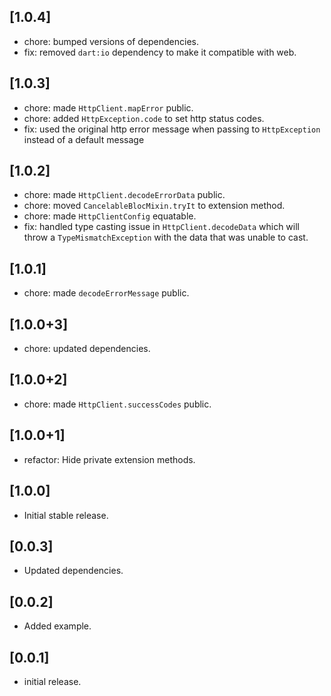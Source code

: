 ## [1.0.4]

* chore: bumped versions of dependencies.
* fix: removed `dart:io` dependency to make it compatible with web.

## [1.0.3]

* chore: made `HttpClient.mapError` public.
* chore: added `HttpException.code` to set http status codes.
* fix: used the original http error message when passing to `HttpException` instead of a default message

## [1.0.2]

* chore: made `HttpClient.decodeErrorData` public.
* chore: moved `CancelableBlocMixin.tryIt` to extension method.
* chore: made `HttpClientConfig` equatable.
* fix: handled type casting issue in `HttpClient.decodeData` which will throw a `TypeMismatchException` with the data that was unable to cast.

## [1.0.1]

* chore: made `decodeErrorMessage` public.

## [1.0.0+3]

* chore: updated dependencies.

## [1.0.0+2]

* chore: made `HttpClient.successCodes` public.

## [1.0.0+1]

* refactor: Hide private extension methods. 

## [1.0.0]

* Initial stable release.

## [0.0.3]

* Updated dependencies.

## [0.0.2]

* Added example.

## [0.0.1]

* initial release.
